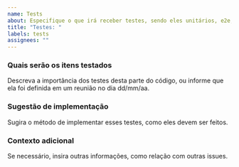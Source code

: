 ```yaml
---
name: Tests
about: Especifique o que irá receber testes, sendo eles unitários, e2e, integração, etc.
title: "Testes: "
labels: tests
assignees: ""
---
```


### Quais serão os itens testados

Descreva a importância dos testes desta parte do código, ou informe que ela foi definida em um reunião no dia dd/mm/aa.

### Sugestão de implementação

Sugira o método de implementar esses testes, como eles devem ser feitos.

### Contexto adicional

Se necessário, insira outras informações, como relação com outras issues.
